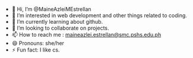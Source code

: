 - 👋 Hi, I’m @MaineAzleiMEstrellan
- 👀 I’m interested in web development and other things related to coding.
- 🌱 I’m currently learning about github.
- 💞️ I’m looking to collaborate on projects.
- 📫 How to reach me : maineazlei.estrellan@smc.pshs.edu.ph
- 😄 Pronouns: she/her
- ⚡ Fun fact: I like cs.

<!---
MaineAzleiMEstrellan/MaineAzleiMEstrellan is a ✨ special ✨ repository because its `README.md` (this file) appears on your GitHub profile.
You can click the Preview link to take a look at your changes.
--->

